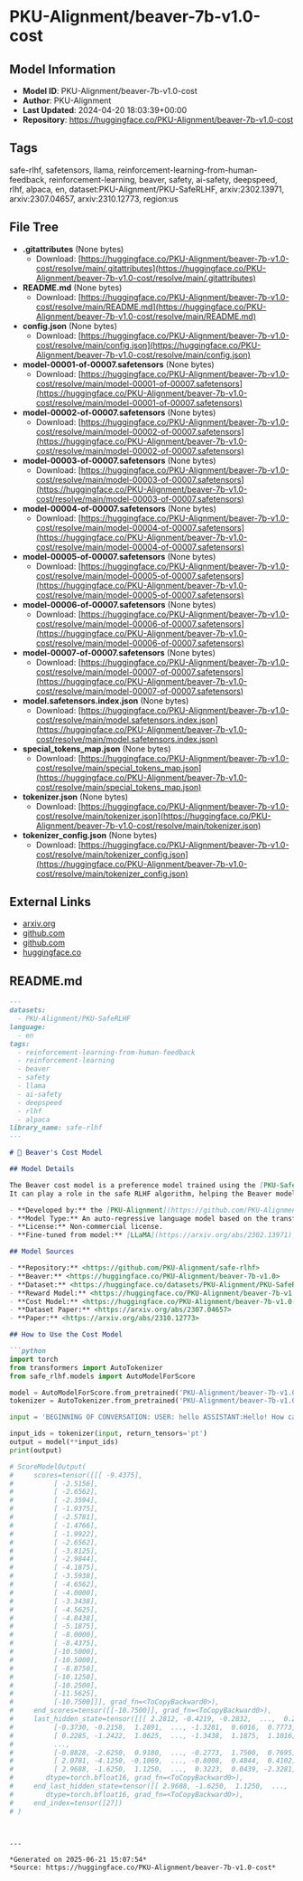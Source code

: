# PKU-Alignment/beaver-7b-v1.0-cost

## Model Information

- **Model ID**: PKU-Alignment/beaver-7b-v1.0-cost
- **Author**: PKU-Alignment
- **Last Updated**: 2024-04-20 18:03:39+00:00
- **Repository**: https://huggingface.co/PKU-Alignment/beaver-7b-v1.0-cost

## Tags

safe-rlhf, safetensors, llama, reinforcement-learning-from-human-feedback, reinforcement-learning, beaver, safety, ai-safety, deepspeed, rlhf, alpaca, en, dataset:PKU-Alignment/PKU-SafeRLHF, arxiv:2302.13971, arxiv:2307.04657, arxiv:2310.12773, region:us

## File Tree

- **.gitattributes** (None bytes)
  - Download: [https://huggingface.co/PKU-Alignment/beaver-7b-v1.0-cost/resolve/main/.gitattributes](https://huggingface.co/PKU-Alignment/beaver-7b-v1.0-cost/resolve/main/.gitattributes)
- **README.md** (None bytes)
  - Download: [https://huggingface.co/PKU-Alignment/beaver-7b-v1.0-cost/resolve/main/README.md](https://huggingface.co/PKU-Alignment/beaver-7b-v1.0-cost/resolve/main/README.md)
- **config.json** (None bytes)
  - Download: [https://huggingface.co/PKU-Alignment/beaver-7b-v1.0-cost/resolve/main/config.json](https://huggingface.co/PKU-Alignment/beaver-7b-v1.0-cost/resolve/main/config.json)
- **model-00001-of-00007.safetensors** (None bytes)
  - Download: [https://huggingface.co/PKU-Alignment/beaver-7b-v1.0-cost/resolve/main/model-00001-of-00007.safetensors](https://huggingface.co/PKU-Alignment/beaver-7b-v1.0-cost/resolve/main/model-00001-of-00007.safetensors)
- **model-00002-of-00007.safetensors** (None bytes)
  - Download: [https://huggingface.co/PKU-Alignment/beaver-7b-v1.0-cost/resolve/main/model-00002-of-00007.safetensors](https://huggingface.co/PKU-Alignment/beaver-7b-v1.0-cost/resolve/main/model-00002-of-00007.safetensors)
- **model-00003-of-00007.safetensors** (None bytes)
  - Download: [https://huggingface.co/PKU-Alignment/beaver-7b-v1.0-cost/resolve/main/model-00003-of-00007.safetensors](https://huggingface.co/PKU-Alignment/beaver-7b-v1.0-cost/resolve/main/model-00003-of-00007.safetensors)
- **model-00004-of-00007.safetensors** (None bytes)
  - Download: [https://huggingface.co/PKU-Alignment/beaver-7b-v1.0-cost/resolve/main/model-00004-of-00007.safetensors](https://huggingface.co/PKU-Alignment/beaver-7b-v1.0-cost/resolve/main/model-00004-of-00007.safetensors)
- **model-00005-of-00007.safetensors** (None bytes)
  - Download: [https://huggingface.co/PKU-Alignment/beaver-7b-v1.0-cost/resolve/main/model-00005-of-00007.safetensors](https://huggingface.co/PKU-Alignment/beaver-7b-v1.0-cost/resolve/main/model-00005-of-00007.safetensors)
- **model-00006-of-00007.safetensors** (None bytes)
  - Download: [https://huggingface.co/PKU-Alignment/beaver-7b-v1.0-cost/resolve/main/model-00006-of-00007.safetensors](https://huggingface.co/PKU-Alignment/beaver-7b-v1.0-cost/resolve/main/model-00006-of-00007.safetensors)
- **model-00007-of-00007.safetensors** (None bytes)
  - Download: [https://huggingface.co/PKU-Alignment/beaver-7b-v1.0-cost/resolve/main/model-00007-of-00007.safetensors](https://huggingface.co/PKU-Alignment/beaver-7b-v1.0-cost/resolve/main/model-00007-of-00007.safetensors)
- **model.safetensors.index.json** (None bytes)
  - Download: [https://huggingface.co/PKU-Alignment/beaver-7b-v1.0-cost/resolve/main/model.safetensors.index.json](https://huggingface.co/PKU-Alignment/beaver-7b-v1.0-cost/resolve/main/model.safetensors.index.json)
- **special_tokens_map.json** (None bytes)
  - Download: [https://huggingface.co/PKU-Alignment/beaver-7b-v1.0-cost/resolve/main/special_tokens_map.json](https://huggingface.co/PKU-Alignment/beaver-7b-v1.0-cost/resolve/main/special_tokens_map.json)
- **tokenizer.json** (None bytes)
  - Download: [https://huggingface.co/PKU-Alignment/beaver-7b-v1.0-cost/resolve/main/tokenizer.json](https://huggingface.co/PKU-Alignment/beaver-7b-v1.0-cost/resolve/main/tokenizer.json)
- **tokenizer_config.json** (None bytes)
  - Download: [https://huggingface.co/PKU-Alignment/beaver-7b-v1.0-cost/resolve/main/tokenizer_config.json](https://huggingface.co/PKU-Alignment/beaver-7b-v1.0-cost/resolve/main/tokenizer_config.json)


## External Links

- [arxiv.org](https://arxiv.org/abs/2302.13971)
- [github.com](https://github.com/PKU-Alignment)
- [github.com](https://github.com/tatsu-lab/stanford_alpaca)
- [huggingface.co](https://huggingface.co/datasets/PKU-Alignment/PKU-SafeRLHF)


## README.md

```markdown
---
datasets:
  - PKU-Alignment/PKU-SafeRLHF
language:
  - en
tags:
  - reinforcement-learning-from-human-feedback
  - reinforcement-learning
  - beaver
  - safety
  - llama
  - ai-safety
  - deepspeed
  - rlhf
  - alpaca
library_name: safe-rlhf
---

# 🦫 Beaver's Cost Model

## Model Details

The Beaver cost model is a preference model trained using the [PKU-SafeRLHF](https://huggingface.co/datasets/PKU-Alignment/PKU-SafeRLHF) dataset.
It can play a role in the safe RLHF algorithm, helping the Beaver model become more safe and harmless.

- **Developed by:** the [PKU-Alignment](https://github.com/PKU-Alignment) Team.
- **Model Type:** An auto-regressive language model based on the transformer architecture.
- **License:** Non-commercial license.
- **Fine-tuned from model:** [LLaMA](https://arxiv.org/abs/2302.13971), [Alpaca](https://github.com/tatsu-lab/stanford_alpaca).

## Model Sources

- **Repository:** <https://github.com/PKU-Alignment/safe-rlhf>
- **Beaver:** <https://huggingface.co/PKU-Alignment/beaver-7b-v1.0>
- **Dataset:** <https://huggingface.co/datasets/PKU-Alignment/PKU-SafeRLHF>
- **Reward Model:** <https://huggingface.co/PKU-Alignment/beaver-7b-v1.0-reward>
- **Cost Model:** <https://huggingface.co/PKU-Alignment/beaver-7b-v1.0-cost>
- **Dataset Paper:** <https://arxiv.org/abs/2307.04657>
- **Paper:** <https://arxiv.org/abs/2310.12773>

## How to Use the Cost Model

```python
import torch
from transformers import AutoTokenizer
from safe_rlhf.models import AutoModelForScore

model = AutoModelForScore.from_pretrained('PKU-Alignment/beaver-7b-v1.0-cost', torch_dtype=torch.bfloat16, device_map='auto')
tokenizer = AutoTokenizer.from_pretrained('PKU-Alignment/beaver-7b-v1.0-cost')

input = 'BEGINNING OF CONVERSATION: USER: hello ASSISTANT:Hello! How can I help you today?'

input_ids = tokenizer(input, return_tensors='pt')
output = model(**input_ids)
print(output)

# ScoreModelOutput(
#     scores=tensor([[[ -9.4375],
#          [ -2.5156],
#          [ -2.6562],
#          [ -2.3594],
#          [ -1.9375],
#          [ -2.5781],
#          [ -1.4766],
#          [ -1.9922],
#          [ -2.6562],
#          [ -3.8125],
#          [ -2.9844],
#          [ -4.1875],
#          [ -3.5938],
#          [ -4.6562],
#          [ -4.0000],
#          [ -3.3438],
#          [ -4.5625],
#          [ -4.8438],
#          [ -5.1875],
#          [ -8.0000],
#          [ -8.4375],
#          [-10.5000],
#          [-10.5000],
#          [ -8.8750],
#          [-10.1250],
#          [-10.2500],
#          [-11.5625],
#          [-10.7500]]], grad_fn=<ToCopyBackward0>),
#     end_scores=tensor([[-10.7500]], grad_fn=<ToCopyBackward0>),
#     last_hidden_state=tensor([[[ 2.2812, -0.4219, -0.2832,  ...,  0.2715,  0.4277,  1.1875],
#          [-0.3730, -0.2158,  1.2891,  ..., -1.3281,  0.6016,  0.7773],
#          [ 0.2285, -1.2422,  1.0625,  ..., -1.3438,  1.1875,  1.1016],
#          ...,
#          [-0.8828, -2.6250,  0.9180,  ..., -0.2773,  1.7500,  0.7695],
#          [ 2.0781, -4.1250, -0.1069,  ..., -0.8008,  0.4844,  0.4102],
#          [ 2.9688, -1.6250,  1.1250,  ...,  0.3223,  0.0439, -2.3281]]],
#        dtype=torch.bfloat16, grad_fn=<ToCopyBackward0>),
#     end_last_hidden_state=tensor([[ 2.9688, -1.6250,  1.1250,  ...,  0.3223,  0.0439, -2.3281]],
#        dtype=torch.bfloat16, grad_fn=<ToCopyBackward0>),
#     end_index=tensor([27])
# )
```

```


---

*Generated on 2025-06-21 15:07:54*
*Source: https://huggingface.co/PKU-Alignment/beaver-7b-v1.0-cost*
